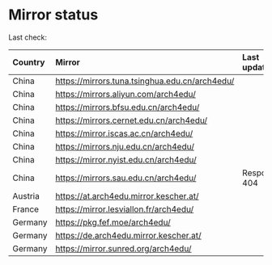 <script src="./time.js"></script>
# Mirror status
Last check: <script type="text/javascript">localize(1703999802.9587512);</script>

|Country|Mirror|Last update|
|:------|:-----|:----------|
|China|https://mirrors.tuna.tsinghua.edu.cn/arch4edu/|<script type="text/javascript">localize(1703961033);</script>|
|China|https://mirrors.aliyun.com/arch4edu/|<script type="text/javascript">localize(1703961033);</script>|
|China|https://mirrors.bfsu.edu.cn/arch4edu/|<script type="text/javascript">localize(1703961033);</script>|
|China|https://mirrors.cernet.edu.cn/arch4edu/|<script type="text/javascript">localize(1703961033);</script>|
|China|https://mirror.iscas.ac.cn/arch4edu/|<script type="text/javascript">localize(1703961033);</script>|
|China|https://mirrors.nju.edu.cn/arch4edu/|<script type="text/javascript">localize(1703961033);</script>|
|China|https://mirror.nyist.edu.cn/arch4edu/|<script type="text/javascript">localize(1703961033);</script>|
|China|https://mirrors.sau.edu.cn/arch4edu/|Response 404|
|Austria|https://at.arch4edu.mirror.kescher.at/|<script type="text/javascript">localize(1703961033);</script>|
|France|https://mirror.lesviallon.fr/arch4edu/|<script type="text/javascript">localize(1703961033);</script>|
|Germany|https://pkg.fef.moe/arch4edu/|<script type="text/javascript">localize(1703961033);</script>|
|Germany|https://de.arch4edu.mirror.kescher.at/|<script type="text/javascript">localize(1703961033);</script>|
|Germany|https://mirror.sunred.org/arch4edu/|<script type="text/javascript">localize(1703961033);</script>|

<script src="./tablefilter/tablefilter.js"></script>
<script src="./table.js"></script>